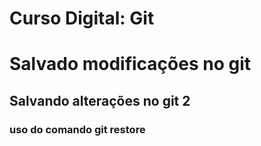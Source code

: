 # Curso Digital: Git

# Salvado modificações no git

## Salvando alterações no git 2

### uso do comando git restore